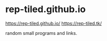 # rep-tiled.github.io
https://rep-tiled.github.io/
https://rep-tiled.tk/

random small programs and links.
